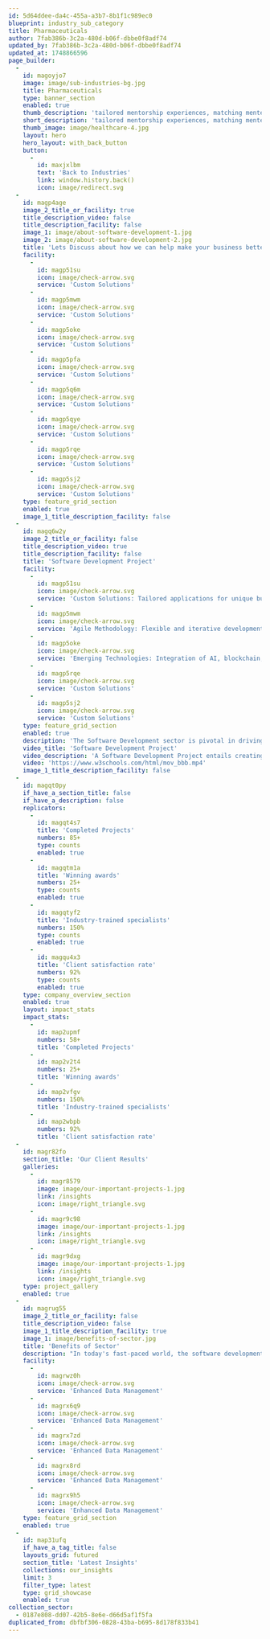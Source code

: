 ```yaml
---
id: 5d64ddee-da4c-455a-a3b7-8b1f1c989ec0
blueprint: industry_sub_category
title: Pharmaceuticals
author: 7fab386b-3c2a-480d-b06f-dbbe0f8adf74
updated_by: 7fab386b-3c2a-480d-b06f-dbbe0f8adf74
updated_at: 1748866596
page_builder:
  -
    id: magoyjo7
    image: image/sub-industries-bg.jpg
    title: Pharmaceuticals
    type: banner_section
    enabled: true
    thumb_description: 'tailored mentorship experiences, matching mentees with mentors who align with their goals and interests. Our tools and resources support effective communication and goal-setting, ensuring a meaningful mentoring journey. Join our community to unlock new opportunities and achieve your aspirations.'
    short_description: 'tailored mentorship experiences, matching mentees with mentors who align with their goals and interests. Our tools and resources support effective communication and goal-setting, ensuring a meaningful mentoring journey. Join our community to unlock new opportunities and achieve your aspirations.'
    thumb_image: image/healthcare-4.jpg
    layout: hero
    hero_layout: with_back_button
    button:
      -
        id: maxjxlbm
        text: 'Back to Industries'
        link: window.history.back()
        icon: image/redirect.svg
  -
    id: magp4age
    image_2_title_or_facility: true
    title_description_video: false
    title_description_facility: false
    image_1: image/about-software-development-1.jpg
    image_2: image/about-software-development-2.jpg
    title: 'Lets Discuss about how we can help make your business better'
    facility:
      -
        id: magp51su
        icon: image/check-arrow.svg
        service: 'Custom Solutions'
      -
        id: magp5mwm
        icon: image/check-arrow.svg
        service: 'Custom Solutions'
      -
        id: magp5oke
        icon: image/check-arrow.svg
        service: 'Custom Solutions'
      -
        id: magp5pfa
        icon: image/check-arrow.svg
        service: 'Custom Solutions'
      -
        id: magp5q6m
        icon: image/check-arrow.svg
        service: 'Custom Solutions'
      -
        id: magp5qye
        icon: image/check-arrow.svg
        service: 'Custom Solutions'
      -
        id: magp5rqe
        icon: image/check-arrow.svg
        service: 'Custom Solutions'
      -
        id: magp5sj2
        icon: image/check-arrow.svg
        service: 'Custom Solutions'
    type: feature_grid_section
    enabled: true
    image_1_title_description_facility: false
  -
    id: magq6w2y
    image_2_title_or_facility: false
    title_description_video: true
    title_description_facility: false
    title: 'Software Development Project'
    facility:
      -
        id: magp51su
        icon: image/check-arrow.svg
        service: 'Custom Solutions: Tailored applications for unique business requirements.'
      -
        id: magp5mwm
        icon: image/check-arrow.svg
        service: 'Agile Methodology: Flexible and iterative development process.'
      -
        id: magp5oke
        icon: image/check-arrow.svg
        service: 'Emerging Technologies: Integration of AI, blockchain, and IoT.'
      -
        id: magp5rqe
        icon: image/check-arrow.svg
        service: 'Custom Solutions'
      -
        id: magp5sj2
        icon: image/check-arrow.svg
        service: 'Custom Solutions'
    type: feature_grid_section
    enabled: true
    description: 'The Software Development sector is pivotal in driving technological innovation across industries. It involves creating custom software solutions tailored to specific business needs, enhancing efficiency, and fostering growth. Key elements include agile development, user-centric design, security, and scalability. The sector also integrates emerging technologies like AI and IoT, ensuring that software remains cutting-edge and adaptable. With a focus on continuous integration and cross-platform compatibility, software development ensures that businesses can quickly respond to changing market demands. Ongoing maintenance and support further ensure that software solutions remain reliable and aligned with evolving business goals.'
    video_title: 'Software Development Project'
    video_description: 'A Software Development Project entails creating customized software solutions tailored to specific business requirements. It involves several phases: defining project goals, gathering and analyzing requirements, designing and developing the software, and thorough testing to ensure functionality and performance. The project follows methodologies like Agile or Waterfall, depending on the needs and complexity. Effective project management is crucial for meeting deadlines, staying within budget, and ensuring quality. After deployment, ongoing support and maintenance are provided to address any issues, implement updates. The objective is to deliver a robust, user-friendly application that enhances operational efficiency and supports business growth.'
    video: 'https://www.w3schools.com/html/mov_bbb.mp4'
    image_1_title_description_facility: false
  -
    id: magqt0py
    if_have_a_section_title: false
    if_have_a_description: false
    replicators:
      -
        id: magqt4s7
        title: 'Completed Projects'
        numbers: 85+
        type: counts
        enabled: true
      -
        id: magqtm1a
        title: 'Winning awards'
        numbers: 25+
        type: counts
        enabled: true
      -
        id: magqtyf2
        title: 'Industry-trained specialists'
        numbers: 150%
        type: counts
        enabled: true
      -
        id: magqu4x3
        title: 'Client satisfaction rate'
        numbers: 92%
        type: counts
        enabled: true
    type: company_overview_section
    enabled: true
    layout: impact_stats
    impact_stats:
      -
        id: map2upmf
        numbers: 58+
        title: 'Completed Projects'
      -
        id: map2v2t4
        numbers: 25+
        title: 'Winning awards'
      -
        id: map2vfgv
        numbers: 150%
        title: 'Industry-trained specialists'
      -
        id: map2wbpb
        numbers: 92%
        title: 'Client satisfaction rate'
  -
    id: magr82fo
    section_title: 'Our Client Results'
    galleries:
      -
        id: magr8579
        image: image/our-important-projects-1.jpg
        link: /insights
        icon: image/right_triangle.svg
      -
        id: magr9c98
        image: image/our-important-projects-1.jpg
        link: /insights
        icon: image/right_triangle.svg
      -
        id: magr9dxg
        image: image/our-important-projects-1.jpg
        link: /insights
        icon: image/right_triangle.svg
    type: project_gallery
    enabled: true
  -
    id: magrug55
    image_2_title_or_facility: false
    title_description_video: false
    image_1_title_description_facility: true
    image_1: image/benefits-of-sector.jpg
    title: 'Benefits of Sector'
    description: "In today's fast-paced world, the software development sector can greatly benefit from tailored software development solutions that enhance efficiency, streamline operations, and improve customer experiences. Our specialized software development services are designed to meet the unique challenges of this sector."
    facility:
      -
        id: magrwz0h
        icon: image/check-arrow.svg
        service: 'Enhanced Data Management'
      -
        id: magrx6q9
        icon: image/check-arrow.svg
        service: 'Enhanced Data Management'
      -
        id: magrx7zd
        icon: image/check-arrow.svg
        service: 'Enhanced Data Management'
      -
        id: magrx8rd
        icon: image/check-arrow.svg
        service: 'Enhanced Data Management'
      -
        id: magrx9h5
        icon: image/check-arrow.svg
        service: 'Enhanced Data Management'
    type: feature_grid_section
    enabled: true
  -
    id: map31ufq
    if_have_a_tag_title: false
    layouts_grid: futured
    section_title: 'Latest Insights'
    collections: our_insights
    limit: 3
    filter_type: latest
    type: grid_showcase
    enabled: true
collection_sector:
  - 0187e808-dd07-42b5-8e6e-d66d5af1f5fa
duplicated_from: dbfbf306-0828-43ba-b695-8d178f833b41
---
```

